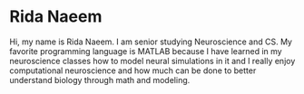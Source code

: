 # Rida Naeem

Hi, my name is Rida Naeem. I am senior studying Neuroscience and CS.
My favorite programming language is MATLAB because I have learned in my neuroscience classes how to model neural simulations in it and I really enjoy computational neuroscience and how much can be done to better understand biology through math and modeling.

